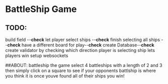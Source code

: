 # BattleShip Game

## TODO:
  build field --**check**
  let player select ships --**check**
  finish selecting all ships --**check**
  have a different board for play--**check**
  create Database--**check**
  create validator by checking which direction player is selecting ship
  lets players win
  setup websockets

##ABOUT:
  battleship the game
  select 4 battleships with a length of 2 and 3
  then simply click on a square to see if your opponents battlship is where you think it is
  once youve found all of their ships you win!